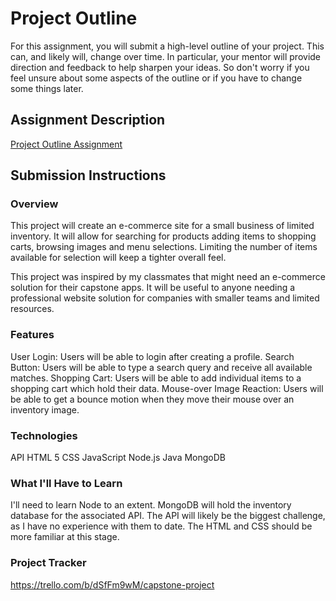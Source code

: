 # Project Outline
For this assignment, you will submit a high-level outline of your project. This can, and likely will, change over time. In particular, your mentor will provide direction and feedback to help sharpen your ideas. So don't worry if you feel unsure about some aspects of the outline or if you have to change some things later.

## Assignment Description
[Project Outline Assignment](https://education.launchcode.org/liftoff/modules/assignments/project-outline)

## Submission Instructions

### Overview
This project will create an e-commerce site for a small business of limited inventory. It will allow for searching for products
adding items to shopping carts, browsing images and menu selections. Limiting the number of items available for selection will
keep a tighter overall feel.

This project was inspired by my classmates that might need an e-commerce solution for their capstone apps. It will be
useful to anyone needing a professional website solution for companies with smaller teams and limited resources.

### Features
User Login: Users will be able to login after creating a profile.
Search Button: Users will be able to type a search query and receive all available matches.
Shopping Cart: Users will be able to add individual items to a shopping cart which hold their data.
Mouse-over Image Reaction: Users will be able to get a bounce motion when they move their mouse over an inventory image.

### Technologies
API
HTML 5
CSS
JavaScript
Node.js
Java
MongoDB

### What I'll Have to Learn
I'll need to learn Node to an extent. MongoDB will hold the inventory database for the associated API.
The API will likely be the biggest challenge, as I have no experience with them to date. The HTML and CSS
should be more familiar at this stage.

### Project Tracker
https://trello.com/b/dSfFm9wM/capstone-project

